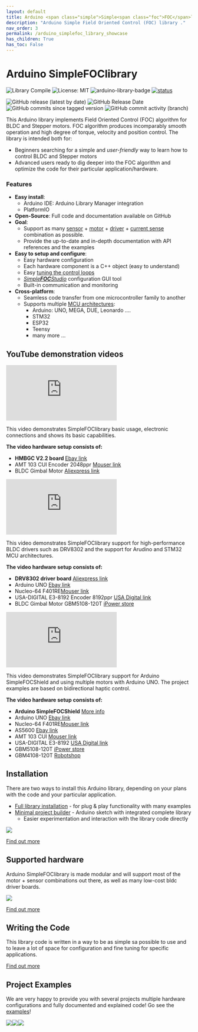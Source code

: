 ```yaml
---
layout: default
title: Arduino <span class="simple">Simple<span class="foc">FOC</span>library</span>
description: "Arduino Simple Field Oriented Control (FOC) library ."
nav_order: 3
permalink: /arduino_simplefoc_library_showcase
has_children: True
has_toc: False
---
```



# Arduino <span class="simple">Simple<span class="foc">FOC</span>library</span>

![Library Compile](https://github.com/simplefoc/Arduino-FOC/workflows/Library%20Compile/badge.svg)
![License: MIT](https://img.shields.io/badge/License-MIT-yellow.svg)
![arduino-library-badge](https://www.ardu-badge.com/badge/Simple%20FOC.svg?)
[![status](https://joss.theoj.org/papers/4382445f249e064e9f0a7f6c1bb06b1d/status.svg)](https://joss.theoj.org/papers/4382445f249e064e9f0a7f6c1bb06b1d)

![GitHub release (latest by date)](https://img.shields.io/github/v/release/simplefoc/arduino-foc)
![GitHub Release Date](https://img.shields.io/github/release-date/simplefoc/arduino-foc?color=blue)
![GitHub commits since tagged version](https://img.shields.io/github/commits-since/simplefoc/arduino-foc/latest/dev)
![GitHub commit activity (branch)](https://img.shields.io/github/commit-activity/m/simplefoc/arduino-foc/dev)

This Arduino library implements Field Oriented Control (FOC) algorithm for BLDC and Stepper motors. FOC algorithm produces incomparably smooth operation and high degree of torque, velocity and position control.
The library is intended both for: 
- Beginners searching for a simple and *user-friendly* way to learn how to control BLDC and Stepper motors 
- Advanced users ready to dig deeper into the FOC algorithm and optimize the code for their particular application/hardware.

### Features
- **Easy install**: 
   - Arduino IDE: Arduino Library Manager integration
   - PlatformIO
- **Open-Source**: Full code and documentation available on GitHub
- **Goal**: 
   - Support as many [sensor](position_sensors) + [motor](motors) + [driver](drivers) + [current sense](current_sense)   combination as possible.
   - Provide the up-to-date and in-depth documentation with API references and the examples
- **Easy to setup and configure**: 
   - Easy hardware configuration 
   - Each hardware component is a C++ object (easy to understand) 
   - Easy [tuning the control loops](motion_control)
   - [*Simple**FOC**Studio*](studio) configuration GUI tool
   - Built-in communication and monitoring
- **Cross-platform**:
   - Seamless code transfer from one microcontroller family to another 
   - Supports multiple [MCU architectures](microcontrollers):
      - Arduino: UNO, MEGA, DUE, Leonardo ....
      - STM32
      - ESP32
      - Teensy
      - many more ...
      
## YouTube demonstration videos
<iframe class="youtube" src="https://www.youtube.com/embed/Y5kLeqTc6Zk" frameborder="0" allow="accelerometer; autoplay; encrypted-media; gyroscope; picture-in-picture" allowfullscreen></iframe>

This video demonstrates <span class="simple">Simple<span class="foc">FOC</span>library</span> basic usage, electronic connections and shows its basic capabilities.

**The video hardware setup consists of:**
<ul class="width60">
<li> 
<b>HMBGC V2.2 board </b> <a class="pull-right" href="https://www.ebay.com/itm/HMBGC-V2-0-3-Axle-Gimbal-Controller-Control-Plate-Board-Module-with-Sensor/351497840990?hash=item51d6e7695e:g:BAsAAOSw0QFXBxrZ">Ebay link <span class="fa fa-link"></span></a>
</li>
<li>
AMT 103 CUI Encoder 2048ppr <a class="pull-right" href="https://www.mouser.fr/ProductDetail/CUI-Devices/AMT103-V?qs=%2Fha2pyFaduivK%252B0pk7%2Fn5JVYn0KI22hXp9BVM%2FOAA64YDfmI%2FUQlRWDW0CMgz3WfQ6GDou4mx58%3D">Mouser link <span class="fa fa-link"></span></a>
</li>
<li>
BLDC Gimbal Motor  <a class="pull-right" href="https://fr.aliexpress.com/item/32483131130.html?spm=a2g0o.productlist.0.0.6ddd749fFd3u9E&algo_pvid=a67f2ec1-5341-4f97-ba3e-720e24f6c4fb&algo_expid=a67f2ec1-5341-4f97-ba3e-720e24f6c4fb-10&btsid=0b0a187915885172220541390e7eed&ws_ab_test=searchweb0_0,searchweb201602_,searchweb201603_">Aliexpress link <span class="fa fa-link"></span></a>
</li>
</ul> 

<iframe class="youtube" src="https://www.youtube.com/embed/RI4nNMF608I" frameborder="0" allow="accelerometer; autoplay; encrypted-media; gyroscope; picture-in-picture" allowfullscreen></iframe>

This video demonstrates <span class="simple">Simple<span class="foc">FOC</span>library</span> support for high-performance BLDC drivers such as DRV8302 and the support for Arudino and STM32 MCU architectures. 

**The video hardware setup consists of:**
<ul class="width60">
<li>
<b>DRV8302 driver board</b> <a class="pull-right" href="https://bit.ly/2BZZ5fG">Aliexpress link <span class="fa fa-link"></span></a>
</li>
<li> 
Arduino UNO <a class="pull-right" href="https://www.ebay.com/itm/HMBGC-V2-0-3-Axle-Gimbal-Controller-Control-Plate-Board-Module-with-Sensor/351497840990?hash=item51d6e7695e:g:BAsAAOSw0QFXBxrZ">Ebay link <span class="fa fa-link"></span></a>
</li>
<li> 
Nucleo-64 F401RE<a class="pull-right" href="https://www.mouser.fr/ProductDetail/STMicroelectronics/NUCLEO-F401RE?qs=fK8dlpkaUMvGeToFJ6rzdA%3D%3D">Mouser link <span class="fa fa-link"></span></a>
</li>
<li>
USA-DIGITAL E3-8192 Encoder 8192ppr  <a class="pull-right" href="https://www.usdigital.com/products/encoders/incremental/kit/E3">USA Digital link <span class="fa fa-link"></span></a>
</li>
<li>
BLDC Gimbal Motor GBM5108-120T <a class="pull-right" href="https://www.onedrone.com/store/ipower-gbm5108-120t-gimbal-motor.html">iPower store <span class="fa fa-link"></span></a>
</li>
</ul> 

<iframe class="youtube" src="https://www.youtube.com/embed/xTlv1rPEqv4" frameborder="0" allow="accelerometer; autoplay; encrypted-media; gyroscope; picture-in-picture" allowfullscreen></iframe>

This video demonstrates <span class="simple">Simple<span class="foc">FOC</span>library</span> support for Arduino <span class="simple">Simple<span class="foc">FOC</span>Shield</span> and using multiple motors with Arduino UNO. The project examples are based on bidirectional haptic control. 

**The video hardware setup consists of:**
<ul class="width60">
<li>
<b>Arduino <span class="simple">Simple<span class="foc">FOC</span>Shield</span></b> <a class="pull-right" href="arduino_simplefoc_shield_showcase">More info <span class="fa fa-link"></span></a>
</li>
<li> 
Arduino UNO <a class="pull-right" href="https://www.ebay.com/itm/HMBGC-V2-0-3-Axle-Gimbal-Controller-Control-Plate-Board-Module-with-Sensor/351497840990?hash=item51d6e7695e:g:BAsAAOSw0QFXBxrZ">Ebay link <span class="fa fa-link"></span></a>
</li>
<li> 
Nucleo-64 F401RE<a class="pull-right" href="https://www.mouser.fr/ProductDetail/STMicroelectronics/NUCLEO-F401RE?qs=fK8dlpkaUMvGeToFJ6rzdA%3D%3D">Mouser link <span class="fa fa-link"></span></a>
</li>
<li> 
AS5600  <a class="pull-right" href="https://www.ebay.com/itm/1PC-New-AS5600-magnetic-encoder-sensor-module-12bit-high-precision/303401254431?hash=item46a41fbe1f:g:nVwAAOSwTJJd8zRK">Ebay link <span class="fa fa-link"></span></a>
</li>
<li>
AMT 103 CUI <a class="pull-right" href="https://www.mouser.fr/ProductDetail/CUI-Devices/AMT103-V?qs=%2Fha2pyFaduivK%252B0pk7%2Fn5JVYn0KI22hXp9BVM%2FOAA64YDfmI%2FUQlRWDW0CMgz3WfQ6GDou4mx58%3D">Mouser link <span class="fa fa-link"></span></a>
</li>
<li>
USA-DIGITAL E3-8192  <a class="pull-right" href="https://www.usdigital.com/products/encoders/incremental/kit/E3">USA Digital link <span class="fa fa-link"></span></a>
</li>
<li>
GBM5108-120T <a class="pull-right" href="https://www.onedrone.com/store/ipower-gbm5108-120t-gimbal-motor.html">iPower store <span class="fa fa-link"></span></a>
</li>
<li>
GBM4108-120T <a class="pull-right" href="https://www.robotshop.com/en/ipower-gbm4108h-120t-gimbal-motor.html">Robotshop <span class="fa fa-link"></span></a>
</li>
</ul> 


## Installation
There are two ways to install this Arduino library, depending on your plans with the code and your particular application.
- [Full library installation](library_download) - for plug & play functionality with many examples 
- [Minimal project builder](minimal_download) - Arduino sketch with integrated complete library
    - Easier experimentation and interaction with the library code directly

<img src="extras/Images/alm.gif" class="width50">

[Find out more <i class="fa  fa-external-link"></i>](installation)


## Supported hardware
Arduino <span class="simple">Simple<span class="foc">FOC</span>library</span> is made modular and will support most of the motor + sensor combinations out there, as well as many low-cost bldc driver boards.
<p><img src="extras/Images/connection.gif" class="width50"></p>

[Find out more <i class="fa  fa-external-link"></i>](supported_hardware)

## Writing the Code
This library code is written in a way to be as simple sa possible to use and to leave a lot of space for configuration and fine tuning for specific applications. 

[Find out more <i class="fa  fa-external-link"></i>](code)


## Project Examples 
We are very happy to provide you with several projects multiple hardware configurations and fully documented and explained code!
Go see the [examples](examples)!
<p style="width:100%">
<a href="position_control_example"><img src="extras/Images/position_control_example.jpg" class="img200 img_half"></a><a href="velocity_control_example"><img src="extras/Images/hmbgc_v22_velocity_control.jpg" class="img200 img_half"></a><a href="simplefoc_pendulum"><img src="extras/Images/foc_pendulum.jpg" class="img200 img_half"></a>
</p>